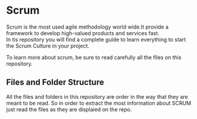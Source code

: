 # Scrum

Scrum is the most used agile methodology world wide.It provide a framework to develop high-valued products and services fast.<br>
In tis repository you will find a complete guide to learn everything to start the Scrum Culture in your project.<br>

To learn more about scrum, be sure to read carefully all the files on this repository.

## Files and Folder Structure

All the files and folders in this repository are order in the way that they are meant to be read. So in order to extract the most information about SCRUM just read the files as they are displaied on the repo.
